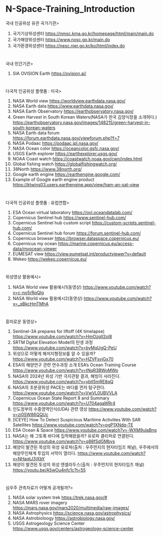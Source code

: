 # N-Space-Training_Introduction

국내 인공위성 유관 국가기관>
1. 국가기상위성센터  https://nmsc.kma.go.kr/homepage/html/main/main.do
2. 국가해양위성센터  https://www.nosc.go.kr/main.do
3. 국가환경위성센터  https://nesc.nier.go.kr/ko/html/index.do
#

국내 민간기관>
1. SIA OVISION Earth https://ovision.ai/
#

다국적 인공위성 플랫폼 : 미국>
1. NASA World view  https://worldview.earthdata.nasa.gov/
2. NASA Earth data  https://www.earthdata.nasa.gov/
3. NASA Earth Observatory  https://earthobservatory.nasa.gov/
4. Green Harvest in South Korean Waters(NASA가 한국 김양식장을 소개하다.)    https://earthobservatory.nasa.gov/images/148215/green-harvest-in-south-korean-waters 
5. NASA Earth data forum  https://forum.earthdata.nasa.gov/viewforum.php?f=7
6. NASA Podaac   https://podaac.jpl.nasa.gov/ 
7. NASA Ocean color  https://oceancolor.gsfc.nasa.gov/
8. USGS Earth explorer  https://earthexplorer.usgs.gov/
9. NOAA Coast watch  https://coastwatch.noaa.gov/cwn/index.html
10. Global fishing watch  https://globalfishingwatch.org/
11. 38North  https://www.38north.org/
12. Google earth engine  https://earthengine.google.com/
13. Example of Google earth engine product  https://ktwins03.users.earthengine.app/view/ham-an-sat-view
#

다국적 인공위성 플랫폼 : 유럽연합> 
1. ESA Ocean virtual laboratory   https://ovl.oceandatalab.com/
2. Copernicus Sentinel hub  https://www.sentinel-hub.com/
3. Copernicus Sentinel hub custom script   https://custom-scripts.sentinel-hub.com/
4. Copernicus Sentinel hub forum  https://forum.sentinel-hub.com/
5. Copernicus browser   https://browser.dataspace.copernicus.eu/
6. Copernicus my ocean  https://marine.copernicus.eu/access-data/myocean-viewer
7. EUMESAT view  https://view.eumetsat.int/productviewer?v=default
8. Wekeo  https://wekeo.copernicus.eu/
#
위성영상 활용예시>
1. NASA World view 활용예시1(동영상)  https://www.youtube.com/watch?v=c-no5rRqQIg
2. NASA World view 활용예시2(동영상)  https://www.youtube.com/watch?v=_qBkcHmTMhA
#
흥미로운 동영상>
1. Sentinel-3A prepares for liftoff (4K timelapse)   https://www.youtube.com/watch?v=HmOzglI2ol8
2. SRTM Dgital Elevation Model의 탄생 과정   https://www.youtube.com/watch?v=byMqUgQ-PeU
3. 위성으로 어떻게 해저지형정보를 알 수 있을까?   https://www.youtube.com/watch?v=HZVFsvjGx70
4. ESA의 해양연구 관련 연수과정 소개 ESA’s Ocean Training Course   https://www.youtube.com/watch?v=tNqR3BWoMWo
5. NASA의 2024년 위성 기반 극지관찰 결과, 해빙이 사라진다.   https://www.youtube.com/watch?v=ybtI5mRE8qQ
6. NASA의 초분광위성 PACE는 바다를 먼저 탐구한다.    https://www.youtube.com/watch?v=VwVL0UBVVLA
7. Copernicus Ocean State Report 8 and Summary   https://www.youtube.com/watch?v=U704agaWRr4
8. 인도정부의 수중영역인식(UDA) 관련 영상   https://www.youtube.com/watch?v=zi0SW86QQUc
9. [ICEYE] How To Detect Suspicious Maritime Activities With SAR Satellites  https://www.youtube.com/watch?v=pgP1XNdq-TE
10. ESA Ocean & Space  https://www.youtube.com/watch?v=-WXM9ulaBng
11. NASA는 왜 그토록 바다에 집착해왔을까? 유로파 클리퍼로 연결된다.   https://www.youtube.com/watch?v=q88fSdGMbys   
12. 해양이 발견된 목성의 위성 유로파(출처 : 우주먼지의 현자타임즈 채널), 우주에서의 해양무인체계
    투입의 서막이 열리다.    https://www.youtube.com/watch?v=NHaqtJ3jXbY
13. 해양이 발견된 토성의 위성 엔셀라두스(출처 : 우주먼지의 현자타임즈 채널)    https://youtu.be/A5wOu4nfc1c?t=55
#
심우주 관측자료가 어떻게 공개될까?>
1. NASA solar system trek  https://trek.nasa.gov/#
2. NASA MARS rover imagery  https://mars.nasa.gov/mars2020/multimedia/raw-images/
3. NASA Astrophysics   https://science.nasa.gov/astrophysics/ 
4. NASA Astrobioloogy  https://astrobiology.nasa.gov/
5. USGS Astrogeology Science Center   https://www.usgs.gov/centers/astrogeology-science-center
 #

